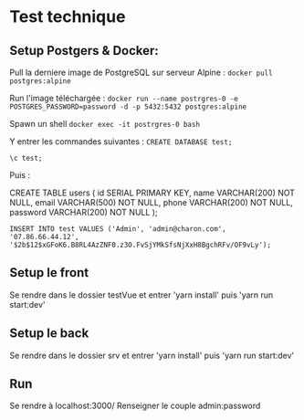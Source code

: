 # Test technique
## Setup Postgers & Docker:
Pull la derniere image de PostgreSQL sur serveur Alpine :
```docker pull postgres:alpine```

Run l'image téléchargée :
```docker run --name postrgres-0 -e POSTGRES_PASSWORD=password -d -p 5432:5432 postgres:alpine```

Spawn un shell
```docker exec -it postrgres-0 bash```

Y entrer les commandes suivantes :
```CREATE DATABASE test;```

```\c test;```

Puis :

  CREATE TABLE users (
  id SERIAL PRIMARY KEY,
  name VARCHAR(200) NOT NULL,
  email VARCHAR(500) NOT NULL,
  phone VARCHAR(200) NOT NULL,
  password VARCHAR(200) NOT NULL
);

```INSERT INTO test VALUES ('Admin', 'admin@charon.com', '07.86.66.44.12', '$2b$12$xGFoK6.B8RL4AzZNF0.z3O.FvSjYMkSfsNjXxH8BgchRFv/OF9vLy');```

## Setup le front
Se rendre dans le dossier testVue et entrer 'yarn install' puis 'yarn run start:dev'

## Setup le back
Se rendre dans le dossier srv et entrer 'yarn install' puis 'yarn run start:dev'


## Run
Se rendre à localhost:3000/
Renseigner le couple admin:password

